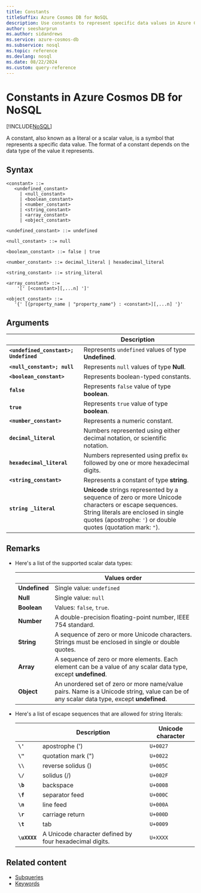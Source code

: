 ```yaml
---
title: Constants
titleSuffix: Azure Cosmos DB for NoSQL
description: Use constants to represent specific data values in Azure Cosmos DB for NoSQL.
author: seesharprun
ms.author: sidandrews
ms.service: azure-cosmos-db
ms.subservice: nosql
ms.topic: reference
ms.devlang: nosql
ms.date: 08/22/2024
ms.custom: query-reference
---
```


# Constants in Azure Cosmos DB for NoSQL

[!INCLUDE[NoSQL](../../includes/appliesto-nosql.md)]

A constant, also known as a literal or a scalar value, is a symbol that represents a specific data value. The format of a constant depends on the data type of the value it represents.

## Syntax

```nosql
<constant> ::=  
   <undefined_constant>  
     | <null_constant>   
     | <boolean_constant>   
     | <number_constant>   
     | <string_constant>   
     | <array_constant>   
     | <object_constant>   
  
<undefined_constant> ::= undefined  
  
<null_constant> ::= null  
  
<boolean_constant> ::= false | true  
  
<number_constant> ::= decimal_literal | hexadecimal_literal  
  
<string_constant> ::= string_literal  
  
<array_constant> ::=  
    '[' [<constant>][,...n] ']'  
  
<object_constant> ::=   
   '{' [{property_name | "property_name"} : <constant>][,...n] '}'  
```

## Arguments

| | Description |
| --- | --- |
| **``<undefined_constant>; Undefined``** | Represents ``undefined`` values of type **Undefined**. |
| **``<null_constant>; null``** | Represents ``null`` values of type **Null**. |
| **``<boolean_constant>``** | Represents boolean-typed constants. |
| **``false``** | Represents ``false`` value of type **boolean**. |
| **``true``** | Represents ``true`` value of type **boolean**. |
| **``<number_constant>``** | Represents a numeric constant. |
| **``decimal_literal``** | Numbers represented using either decimal notation, or scientific notation. |
| **``hexadecimal_literal``** | Numbers represented using prefix ``0x`` followed by one or more hexadecimal digits. |
| **``<string_constant>``** | Represents a constant of type **string**. |
| **``string _literal``** | **Unicode** strings represented by a sequence of zero or more Unicode characters or escape sequences. String literals are enclosed in single quotes (apostrophe: ``'``) or double quotes (quotation mark: ``"``). |

## Remarks

- Here's a list of the supported scalar data types:

    | | Values order |
    | --- | --- |
    | **Undefined** | Single value: ``undefined`` |
    | **Null** | Single value: ``null`` |
    | **Boolean** | Values: ``false``, ``true``. |
    | **Number** | A double-precision floating-point number, IEEE 754 standard. |
    | **String** | A sequence of zero or more Unicode characters. Strings must be enclosed in single or double quotes.|
    | **Array** | A sequence of zero or more elements. Each element can be a value of any scalar data type, except **undefined**.|
    | **Object** | An unordered set of zero or more name/value pairs. Name is a Unicode string, value can be of any scalar data type, except **undefined**. |

- Here's a list of escape sequences that are allowed for string literals:

    | | Description | Unicode character |
    | --- | --- | --- |
    | **``\'``** | apostrophe (') | ``U+0027`` |
    | **``\"``** | quotation mark (") | ``U+0022`` |
    | **``\\``** | reverse solidus (\) | ``U+005C`` |
    | **``\/``** | solidus (/) | ``U+002F`` |
    | **``\b``** | backspace | ``U+0008`` |
    | **``\f``** | separator feed | ``U+000C`` |
    | **``\n``** | line feed | ``U+000A`` |
    | **``\r``** | carriage return | ``U+000D`` |
    | **``\t``** | tab | ``U+0009`` |
    | **``\uXXXX``** | A Unicode character defined by four hexadecimal digits. | ``U+XXXX`` |

## Related content

- [Subqueries](subquery.md)
- [Keywords](keywords.md)
